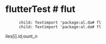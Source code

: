 # flutterTest # flut

          child: Textimport 'package:al.da# fl
          child: Textimport 'package:al.da# fl
iles[i].id;ount_n
